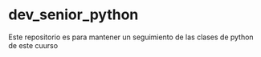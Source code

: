 # dev_senior_python
Este repositorio es para mantener un seguimiento de las clases de python de este cuurso
